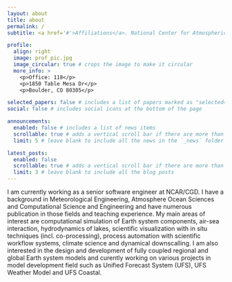 ```yaml
---
layout: about
title: about
permalink: /
subtitle: <a href='#'>Affiliations</a>. National Center for Atmospheric Research, Boulder, CO, US

profile:
  align: right
  image: prof_pic.jpg
  image_circular: true # crops the image to make it circular
  more_info: >
    <p>Office: 118</p>
    <p>1850 Table Mesa Dr</p>
    <p>Boulder, CO 80305</p>

selected_papers: false # includes a list of papers marked as "selected={true}"
social: false # includes social icons at the bottom of the page

announcements:
  enabled: false # includes a list of news items
  scrollable: true # adds a vertical scroll bar if there are more than 3 news items
  limit: 5 # leave blank to include all the news in the `_news` folder

latest_posts:
  enabled: false
  scrollable: true # adds a vertical scroll bar if there are more than 3 new posts items
  limit: 3 # leave blank to include all the blog posts
---
```


I am currently working as a senior software engineer at NCAR/CGD. I have a background in Meteorological Engineering, Atmosphere Ocean Sciences and Computational Science and Engineering and have numerous publication in those fields and teaching experience. My main areas of interest are computational simulation of Earth system components, air-sea interaction, hydrodynamics of lakes, scientific visualization with in situ techniques (incl. co-processing), process automation with scientific workflow systems, climate science and dynamical downscalling. I am also interested in the design and development of fully coupled regional and global Earth system models
and curently working on various projects in model development field such as Unified Forecast System (UFS), UFS Weather Model and UFS Coastal.
